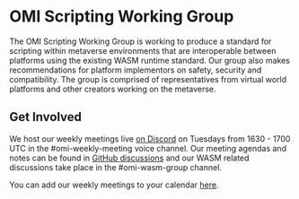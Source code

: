 # OMI Scripting Working Group

The OMI Scripting Working Group is working to produce a standard for scripting within metaverse environments that are interoperable between platforms using the existing WASM runtime standard. Our group also makes recommendations for platform implementors on safety, security and compatibility. The group is comprised of representatives from virtual world platforms and other creators working on the metaverse.

## Get Involved

We host our weekly meetings live [on Discord](https://discord.gg/NJtT9grz5E) on Tuesdays from 1630 - 1700 UTC in the #omi-weekly-meeting voice channel. Our meeting agendas and notes can be found in [GitHub discussions](https://github.com/omigroup/omi-wasm-group/discussions) and our WASM related discussions take place in the #omi-wasm-group channel.

You can add our weekly meetings to your calendar [here](https://calendar.google.com/calendar/u/1?cid=Y18wZHB1Z2Y5ZjgzZXE0cWVrbWI2b21xYmptZ0Bncm91cC5jYWxlbmRhci5nb29nbGUuY29t).